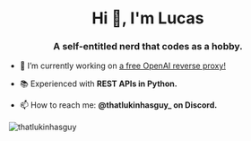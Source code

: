 <h1 align="center">Hi 👋, I'm Lucas</h1>
<h3 align="center">A self-entitled nerd that codes as a hobby.</h3>

- 🔭 I’m currently working on [a free OpenAI reverse proxy!](https://discord.gg/freegpt)

- 📚 Experienced with **REST APIs in Python.**

- 📫 How to reach me: **@thatlukinhasguy_ on Discord.**


<p>&nbsp;<img align="center" src="https://github-readme-stats.vercel.app/api?username=thatlukinhasguy&show_icons=true&locale=en" alt="thatlukinhasguy" /></p>
